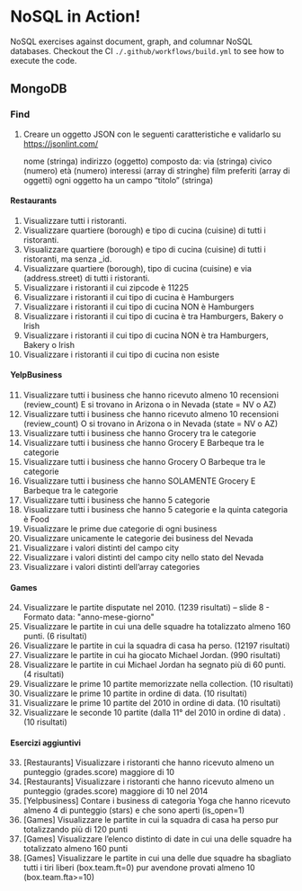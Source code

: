 # NoSQL in Action!

NoSQL exercises against document, graph, and columnar NoSQL databases.
Checkout the CI `./.github/workflows/build.yml` to see how to execute the code.


## MongoDB

### Find
1.	Creare un oggetto JSON con le seguenti caratteristiche e validarlo su https://jsonlint.com/

    nome (stringa)
    indirizzo (oggetto) composto da:
        via (stringa)
        civico (numero)
    età (numero)
    interessi (array di stringhe)
    film preferiti (array di oggetti)
    ogni oggetto ha un campo “titolo” (stringa)

#### Restaurants

1.	Visualizzare tutti i ristoranti.
2.	Visualizzare quartiere (borough) e tipo di cucina (cuisine) di tutti i ristoranti.
3.	Visualizzare quartiere (borough) e tipo di cucina (cuisine) di tutti i ristoranti, ma senza _id.
4.	Visualizzare quartiere (borough), tipo di cucina (cuisine) e via (address.street) di tutti i ristoranti.
5.	Visualizzare i ristoranti il cui zipcode è 11225
6.	Visualizzare i ristoranti il cui tipo di cucina è Hamburgers
7.	Visualizzare i ristoranti il cui tipo di cucina NON è Hamburgers
8.	Visualizzare i ristoranti il cui tipo di cucina è tra Hamburgers, Bakery o Irish
9.	Visualizzare i ristoranti il cui tipo di cucina NON è tra Hamburgers, Bakery o Irish
10.	Visualizzare i ristoranti il cui tipo di cucina non esiste

####  YelpBusiness

11.	Visualizzare tutti i business che hanno ricevuto almeno 10 recensioni (review_count) E si trovano in Arizona o in Nevada (state = NV o AZ)
12.	Visualizzare tutti i business che hanno ricevuto almeno 10 recensioni (review_count) O si trovano in Arizona o in Nevada (state = NV o AZ)
13.	Visualizzare tutti i business che hanno Grocery tra le categorie
14.	Visualizzare tutti i business che hanno Grocery E Barbeque tra le categorie
15.	Visualizzare tutti i business che hanno Grocery O Barbeque tra le categorie
16.	Visualizzare tutti i business che hanno SOLAMENTE Grocery E Barbeque tra le categorie
17.	Visualizzare tutti i business che hanno 5 categorie
18.	Visualizzare tutti i business che hanno 5 categorie e la quinta categoria è Food
19.	Visualizzare le prime due categorie di ogni business
20.	Visualizzare unicamente le categorie dei business del Nevada
21.	Visualizzare i valori distinti del campo city
22.	Visualizzare i valori distinti del campo city nello stato del Nevada
23.	Visualizzare i valori distinti dell’array categories

#### Games
24.	Visualizzare le partite disputate nel 2010. (1239 risultati) – slide 8
        - Formato data: "anno-mese-giorno"
25.	Visualizzare le partite in cui una delle squadre ha totalizzato almeno 160 punti. (6 risultati)
26.	Visualizzare le partite in cui la squadra di casa ha perso. (12197 risultati)
27.	Visualizzare le partite in cui ha giocato Michael Jordan. (990 risultati)
28.	Visualizzare le partite in cui Michael Jordan ha segnato più di 60 punti. (4 risultati)
29.	Visualizzare le prime 10 partite memorizzate nella collection. (10 risultati)
30.	Visualizzare le prime 10 partite in ordine di data. (10 risultati)
31.	Visualizzare le prime 10 partite del 2010 in ordine di data. (10 risultati)
32.	Visualizzare le seconde 10 partite (dalla 11° del 2010 in ordine di data) . (10 risultati)

#### Esercizi aggiuntivi

33.	[Restaurants] Visualizzare i ristoranti che hanno ricevuto almeno un punteggio (grades.score) maggiore di 10
34.	[Restaurants] Visualizzare i ristoranti che hanno ricevuto almeno un punteggio (grades.score) maggiore di 10 nel 2014
35.	[Yelpbusiness] Contare i business di categoria Yoga che hanno ricevuto almeno 4 di punteggio (stars) e che sono aperti (is_open=1)
36.	[Games] Visualizzare le partite in cui la squadra di casa ha perso pur totalizzando più di 120 punti
37.	[Games] Visualizzare l’elenco distinto di date in cui una delle squadre ha totalizzato almeno 160 punti
38.	[Games] Visualizzare le partite in cui una delle due squadre ha sbagliato tutti i tiri liberi (box.team.ft=0) pur avendone provati almeno 10 (box.team.fta>=10)

